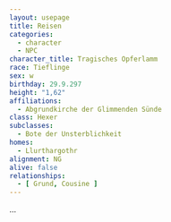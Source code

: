 ```yaml
---
layout: usepage
title: Reisen
categories:
  - character
  - NPC
character_title: Tragisches Opferlamm
race: Tieflinge
sex: w
birthday: 29.9.297
height: "1,62"
affiliations:
  - Abgrundkirche der Glimmenden Sünde
class: Hexer
subclasses:
  - Bote der Unsterblichkeit
homes:
  - Llurthargothr
alignment: NG
alive: false
relationships:
  - [ Grund, Cousine ]
---
```


...